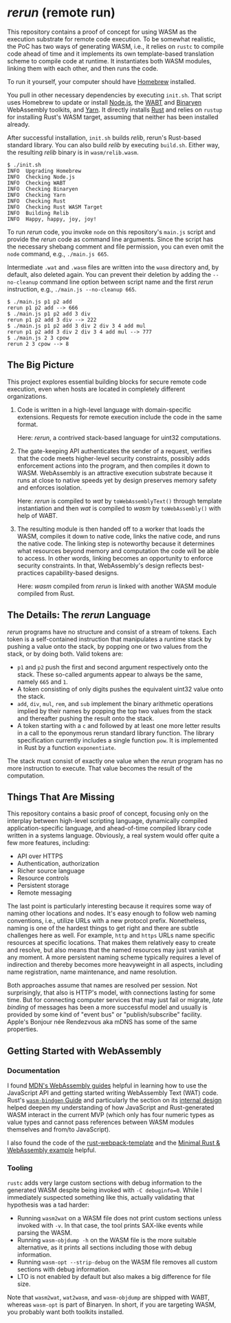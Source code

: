 # _rerun_ (remote run)

This repository contains a proof of concept for using WASM as the execution
substrate for remote code execution. To be somewhat realistic, the PoC has two
ways of generating WASM, i.e., it relies on `rustc` to compile code ahead of
time and it implements its own template-based translation scheme to compile code
at runtime. It instantiates both WASM modules, linking them with each other, and
then runs the code.

To run it yourself, your computer should have [Homebrew](https://brew.sh)
installed.

You pull in other necessary dependencies by executing `init.sh`. That script
uses Homebrew to update or install [Node.js](https://nodejs.org/en/), the
[WABT](https://github.com/WebAssembly/wabt) and
[Binaryen](https://github.com/WebAssembly/binaryen) WebAssembly toolkits, and
[Yarn](https://classic.yarnpkg.com/lang/en/). It directly installs
[Rust](https://www.rust-lang.org) and relies on `rustup` for installing Rust's
WASM target, assuming that neither has been installed already.

After successful installation, `init.sh` builds _relib_, rerun's Rust-based
standard library. You can also build _relib_ by executing `build.sh`. Either
way, the resulting _relib_ binary is in `wasm/relib.wasm`.

```console
$ ./init.sh
INFO  Upgrading Homebrew
INFO  Checking Node.js
INFO  Checking WABT
INFO  Checking Binaryen
INFO  Checking Yarn
INFO  Checking Rust
INFO  Checking Rust WASM Target
INFO  Building Relib
INFO  Happy, happy, joy, joy!
```

To run _rerun_ code, you invoke `node` on this repository's `main.js` script and
provide the _rerun_ code as command line arguments. Since the script has the
necessary shebang comment and file permission, you can even omit the `node`
command, e.g., `./main.js 665`.

Intermediate `.wat` and `.wasm` files are written into the `wasm` directory and,
by default, also deleted again. You can prevent their deletion by adding the
`--no-cleanup` command line option between script name and the first _rerun_
instruction, e.g., `./main.js --no-cleanup 665`.

```console
$ ./main.js p1 p2 add
rerun p1 p2 add --> 666
$ ./main.js p1 p2 add 3 div
rerun p1 p2 add 3 div --> 222
$ ./main.js p1 p2 add 3 div 2 div 3 4 add mul
rerun p1 p2 add 3 div 2 div 3 4 add mul --> 777
$ ./main.js 2 3 cpow
rerun 2 3 cpow --> 8
```

## The Big Picture

This project explores essential building blocks for secure remote code
execution, even when hosts are located in completely different organizations.

 1. Code is written in a high-level language with domain-specific extensions.
    Requests for remote execution include the code in the same format.

    Here: _rerun_, a contrived stack-based language for uint32 computations.

 2. The gate-keeping API authenticates the sender of a request, verifies that
    the code meets higher-level security constraints, possibly adds enforcement
    actions into the program, and then compiles it down to WASM. WebAssembly is
    an attractive execution substrate because it runs at close to native speeds
    yet by design preserves memory safety and enforces isolation.

    Here: _rerun_ is compiled to _wat_ by `toWebAssemblyText()` through template
    instantiation and then _wat_ is compiled to _wasm_ by `toWebAssembly()` with
    help of WABT.

 3. The resulting module is then handed off to a worker that loads the WASM,
    compiles it down to native code, links the native code, and runs the native
    code. The linking step is noteworthy because it determines what resources
    beyond memory and computation the code will be able to access. In other
    words, linking becomes an opportunity to enforce security constraints. In
    that, WebAssembly's design reflects best-practices capability-based designs.

    Here: _wasm_ compiled from _rerun_ is linked with another WASM module
    compiled from Rust.


## The Details: The _rerun_ Language

_rerun_ programs have no structure and consist of a stream of tokens. Each token
is a self-contained instruction that manipulates a runtime stack by pushing a
value onto the stack, by popping one or two values from the stack, or by doing
both. Valid tokens are:

  * `p1` and `p2` push the first and second argument respectively onto the
    stack. These so-called arguments appear to always be the same, namely `665`
    and `1`.
  * A token consisting of only digits pushes the equivalent uint32 value onto
    the stack.
  * `add`, `div`, `mul`, `rem`, and `sub` implement the binary arithmetic
    operations implied by their names by popping the top two values from the
    stack and thereafter pushing the result onto the stack.
  * A token starting with a `c` and followed by at least one more letter results
    in a call to the eponymous rerun standard library function. The library
    specification currently includes a single function `pow`. It is implemented
    in Rust by a function `exponentiate`.

The stack must consist of exactly one value when the _rerun_ program has no
more instruction to execute. That value becomes the result of the computation.


## Things That Are Missing

This repository contains a basic proof of concept, focusing only on the
interplay between high-level scripting language, dynamically compiled
application-specific language, and ahead-of-time compiled library code written
in a systems language. Obviously, a real system would offer quite a few more
features, including:

  * API over HTTPS
  * Authentication, authorization
  * Richer source language
  * Resource controls
  * Persistent storage
  * Remote messaging

The last point is particularly interesting because it requires some way of
naming other locations and nodes. It's easy enough to follow web naming
conventions, i.e., utilize URLs with a new protocol prefix. Nonetheless, naming
is one of the hardest things to get right and there are subtle challenges here
as well. For example, `http` and `https` URLs name specific resources at
specific locations. That makes them relatively easy to create and resolve, but
also means that the named resources may just vanish at any moment. A more
persistent naming scheme typically requires a level of indirection and thereby
becomes more heavyweight in all aspects, including name registration, name
maintenance, and name resolution.

Both approaches assume that names are resolved per session. Not surprisingly,
that also is HTTP's model, with connections lasting for some time. But for
connecting computer services that may just fail or migrate, _late binding_ of
messages has been a more successful model and usually is provided by some kind
of "event bus" or "publish/subscribe" facility. Apple's Bonjour née Rendezvous
aka mDNS has some of the same properties.


## Getting Started with WebAssembly

### Documentation

I found [MDN's WebAssembly
guides](https://developer.mozilla.org/en-US/docs/WebAssembly) helpful in
learning how to use the JavaScript API and getting started writing WebAssembly
Text (WAT) code. Rust's [`wasm-bindgen`
Guide](https://rustwasm.github.io/docs/wasm-bindgen/) and particularly the
section on its [internal
design](https://rustwasm.github.io/docs/wasm-bindgen/contributing/design/index.html)
helped deepen my understanding of how JavaScript and Rust-generated WASM
interact in the current MVP (which only has four numeric types as value types
and cannot pass references between WASM modules themselves and from/to
JavaScript).

I also found the code of the
[rust-webpack-template](https://github.com/rustwasm/rust-webpack-template) and
the [Minimal Rust & WebAssembly
example](https://www.hellorust.com/demos/add/index.html) helpful.


### Tooling

`rustc` adds very large custom sections with debug information to the generated
WASM despite being invoked with `-C debuginfo=0`. While I immediately suspected
something like this, actually validating that hypothesis was a tad harder:

  * Running `wasm2wat` on a WASM file does not print custom sections unless
    invoked with `-v`. In that case, the tool prints SAX-like events while
    parsing the WASM.
  * Running `wasm-objdump -h` on the WASM file is the more suitable alternative,
    as it prints all sections including those with debug information.
  * Running `wasm-opt --strip-debug` on the WASM file removes all custom
    sections with debug information.
  * LTO is not enabled by default but also makes a big difference for file size.

Note that `wasm2wat`, `wat2wasm`, and `wasm-objdump` are shipped with WABT,
whereas `wasm-opt` is part of Binaryen. In short, if you are targeting WASM, you
probably want both toolkits installed.
